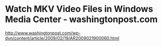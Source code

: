 <!--
id: 1461096612
link: http://kevinisom.info/post/1461096612/watch-mkv-video-files-in-windows-media-center
slug: watch-mkv-video-files-in-windows-media-center
date: Wed Nov 03 2010 00:22:52 GMT+1300 (NZDT)
raw: {"blog_name":"kevinisom","id":1461096612,"post_url":"http://kevinisom.info/post/1461096612/watch-mkv-video-files-in-windows-media-center","slug":"watch-mkv-video-files-in-windows-media-center","type":"link","date":"2010-11-02 11:22:52 GMT","timestamp":1288696972,"state":"published","format":"html","reblog_key":"M5wEtUnq","tags":[],"short_url":"http://tmblr.co/Zw68Yy1N5f2a","highlighted":[],"feed_item":"http://www.washingtonpost.com/wp-dyn/content/article/2009/02/19/AR2009021900060.html","from_feed_id":"650234","note_count":0,"title":"Watch MKV Video Files in Windows Media Center - washingtonpost.com","url":"http://www.washingtonpost.com/wp-dyn/content/article/2009/02/19/AR2009021900060.html","description":""}
publish: 2010-11-03
tags: 
title: Watch MKV Video Files in Windows Media Center - washingtonpost.com
-->


Watch MKV Video Files in Windows Media Center - washingtonpost.com
==================================================================

<http://www.washingtonpost.com/wp-dyn/content/article/2009/02/19/AR2009021900060.html>


